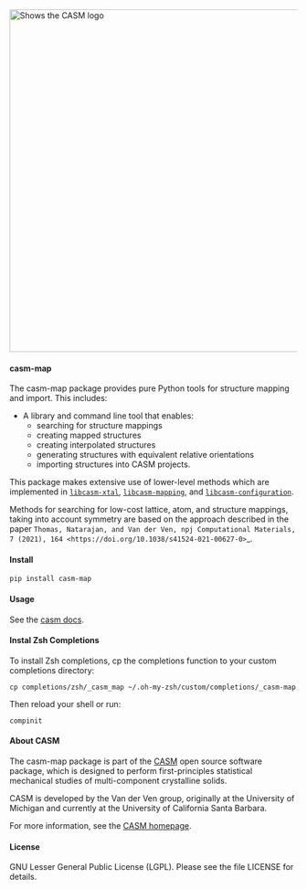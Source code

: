 <img alt="Shows the CASM logo" src="https://raw.githubusercontent.com/prisms-center/CASMcode_global/main/python/doc/_static/logo.svg" width="600" />

#### casm-map

The casm-map package provides pure Python tools for structure mapping and import. This includes:

- A library and command line tool that enables:
  - searching for structure mappings
  - creating mapped structures
  - creating interpolated structures
  - generating structures with equivalent relative orientations
  - importing structures into CASM projects.

This package makes extensive use of lower-level methods which are implemented in [`libcasm-xtal`](https://github.com/prisms-center/CASMcode_crystallography), [`libcasm-mapping`](https://github.com/prisms-center/CASMcode_mapping), and [`libcasm-configuration`](https://github.com/prisms-center/CASMcode_configuration). 

Methods for searching for low-cost lattice, atom, and structure mappings, taking into account symmetry are based on the approach described in the paper `Thomas, Natarajan, and Van der Ven, npj Computational Materials, 7 (2021), 164 <https://doi.org/10.1038/s41524-021-00627-0>`_.


#### Install

    pip install casm-map


#### Usage

See the [casm docs](https://prisms-center.github.io/CASMcode_pydocs/casm/overview/latest/).


#### Instal Zsh Completions

To install Zsh completions, cp the completions function to your custom completions directory:

    cp completions/zsh/_casm_map ~/.oh-my-zsh/custom/completions/_casm-map

Then reload your shell or run:

    compinit


#### About CASM

The casm-map package is part of the [CASM](https://prisms-center.github.io/CASMcode_docs/) open source software package, which is designed to perform first-principles statistical mechanical studies of multi-component crystalline solids.

CASM is developed by the Van der Ven group, originally at the University of Michigan and currently at the University of California Santa Barbara.

For more information, see the [CASM homepage](https://prisms-center.github.io/CASMcode_docs/).


#### License

GNU Lesser General Public License (LGPL). Please see the file LICENSE for details.


